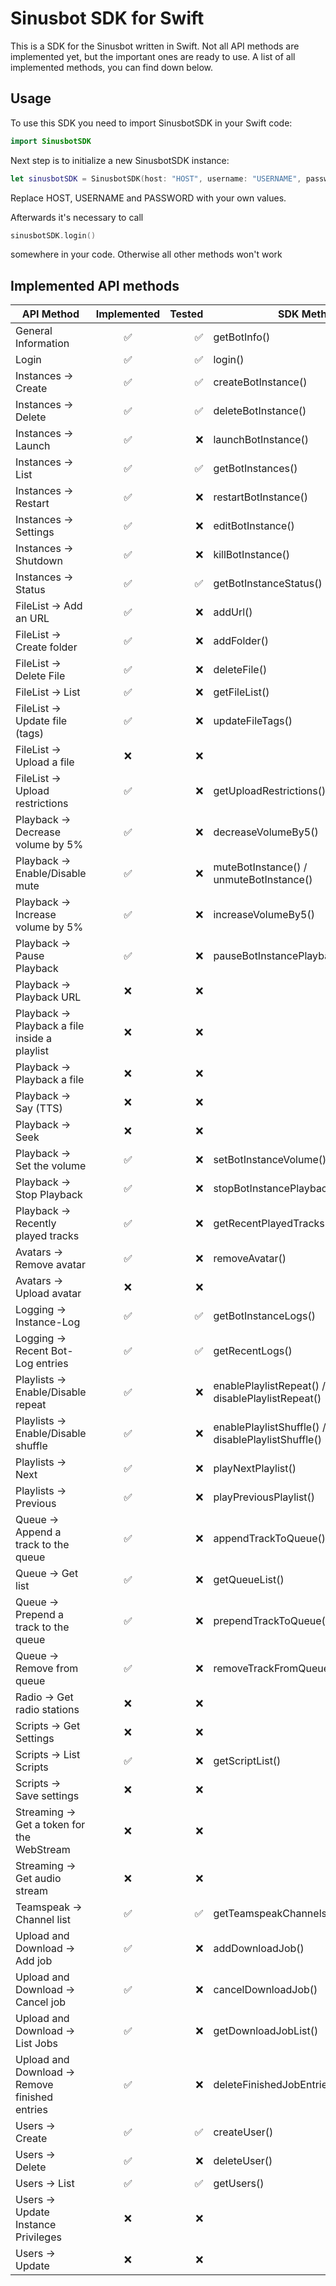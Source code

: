 # Sinusbot SDK for Swift
This is a SDK for the Sinusbot written in Swift. Not all API methods are implemented yet, but the important ones are ready to use. A list of all implemented methods, you can find down below.

## Usage
To use this SDK you need to import SinusbotSDK in your Swift code:

```Swift
import SinusbotSDK
```

Next step is to initialize a new SinusbotSDK instance:

```Swift
let sinusbotSDK = SinusbotSDK(host: "HOST", username: "USERNAME", password: "PASSWORD")
```

Replace HOST, USERNAME and PASSWORD with your own values.

Afterwards it's necessary to call 
```Swift
sinusbotSDK.login()
```
somewhere in your code. Otherwise all other methods won't work

## Implemented API methods
| API Method                                     | Implemented | Tested | SDK Method                              |
|------------------------------------------------|:-----------:|-------:|-----------------------------------------|
| General Information                            |      ✅      |    ✅   | getBotInfo()                            |
| Login                                          |      ✅      |    ✅   | login()                                 |
| Instances -> Create                            |      ✅      |    ✅   | createBotInstance()                     |
| Instances -> Delete                            |      ✅      |    ✅   | deleteBotInstance()                     |
| Instances -> Launch                            |      ✅      |    ❌   | launchBotInstance()                     |
| Instances -> List                              |      ✅      |    ✅   | getBotInstances()                       |
| Instances -> Restart                           |      ✅      |    ❌   | restartBotInstance()                    |
| Instances -> Settings                          |      ✅      |    ❌   | editBotInstance()                       |
| Instances -> Shutdown                          |      ✅      |    ❌   | killBotInstance()                       |
| Instances -> Status                            |      ✅      |    ✅   | getBotInstanceStatus()                  |
| FileList -> Add an URL                         |      ✅      |    ❌   | addUrl()                                |
| FileList -> Create folder                      |      ✅      |    ❌   | addFolder()                             |
| FileList -> Delete File                        |      ✅      |    ❌   | deleteFile()                            |
| FileList -> List                               |      ✅      |    ❌   | getFileList()                           |
| FileList -> Update file (tags)                 |      ✅      |    ❌   | updateFileTags()                                        |
| FileList -> Upload a file                      |      ❌      |    ❌   |                                         |
| FileList -> Upload restrictions                |      ✅      |    ❌   | getUploadRestrictions()                                        |
| Playback -> Decrease volume by 5%              |      ✅      |    ❌   | decreaseVolumeBy5()                     |
| Playback -> Enable/Disable mute                |      ✅      |    ❌   | muteBotInstance() / unmuteBotInstance() |
| Playback -> Increase volume by 5%              |      ✅      |    ❌   | increaseVolumeBy5()                     |
| Playback -> Pause Playback                     |      ✅      |    ❌   | pauseBotInstancePlayback()              |
| Playback -> Playback URL                       |      ❌      |    ❌   |                                         |
| Playback -> Playback a file inside a playlist  |      ❌      |    ❌   |                                         |
| Playback -> Playback a file                    |      ❌      |    ❌   |                                         |
| Playback -> Say (TTS)                          |      ❌      |    ❌   |                                         |
| Playback -> Seek                               |      ❌      |    ❌   |                                         |
| Playback -> Set the volume                     |      ✅      |    ❌   | setBotInstanceVolume()                  |
| Playback -> Stop Playback                      |      ✅      |    ❌   | stopBotInstancePlayback()               |
| Playback -> Recently played tracks             |      ✅      |    ❌   | getRecentPlayedTracksForBotInstance()   |
| Avatars -> Remove avatar                       |      ✅      |    ❌   | removeAvatar()                                        |
| Avatars -> Upload avatar                       |      ❌      |    ❌   |                                         |
| Logging -> Instance-Log                        |      ✅      |    ✅   | getBotInstanceLogs()                    |
| Logging -> Recent Bot-Log entries              |      ✅      |    ✅   | getRecentLogs()                         |
| Playlists -> Enable/Disable repeat             |      ✅      |    ❌   | enablePlaylistRepeat() / disablePlaylistRepeat()                                        |
| Playlists -> Enable/Disable shuffle            |      ✅      |    ❌   | enablePlaylistShuffle() / disablePlaylistShuffle()                                        |
| Playlists -> Next                              |      ✅      |    ❌   | playNextPlaylist()                                        |
| Playlists -> Previous                          |      ✅      |    ❌   | playPreviousPlaylist()                                        |
| Queue -> Append a track to the queue           |      ✅      |    ❌   | appendTrackToQueue()                                        |
| Queue -> Get list                              |      ✅      |    ❌   | getQueueList()                                        |
| Queue -> Prepend a track to the queue          |      ✅      |    ❌   | prependTrackToQueue()                                        |
| Queue -> Remove from queue                     |      ✅      |    ❌   | removeTrackFromQueue()                                        |
| Radio -> Get radio stations                    |      ❌      |    ❌   |                                         |
| Scripts -> Get Settings                        |      ❌      |    ❌   |                                         |
| Scripts -> List Scripts                        |      ✅      |    ❌   | getScriptList()                                        |
| Scripts -> Save settings                       |      ❌      |    ❌   |                                         |
| Streaming -> Get a token for the WebStream     |      ❌      |    ❌   |                                         |
| Streaming -> Get audio stream                  |      ❌      |    ❌   |                                         |
| Teamspeak -> Channel list                      |      ✅      |    ✅   | getTeamspeakChannels()                  |
| Upload and Download -> Add job                 |      ✅      |    ❌   | addDownloadJob()                                        |
| Upload and Download -> Cancel job              |      ✅      |    ❌   | cancelDownloadJob()                                        |
| Upload and Download -> List Jobs               |      ✅      |    ❌   | getDownloadJobList()                                        |
| Upload and Download -> Remove finished entries |      ✅      |    ❌   | deleteFinishedJobEntries()                                        |
| Users -> Create                                |      ✅      |    ✅   | createUser()                            |
| Users -> Delete                                |      ✅      |    ❌   | deleteUser()                            |
| Users -> List                                  |      ✅      |    ✅   | getUsers()                              |
| Users -> Update Instance Privileges            |      ❌      |    ❌   |                                         |
| Users -> Update                                |      ❌      |    ❌   |                                         |
